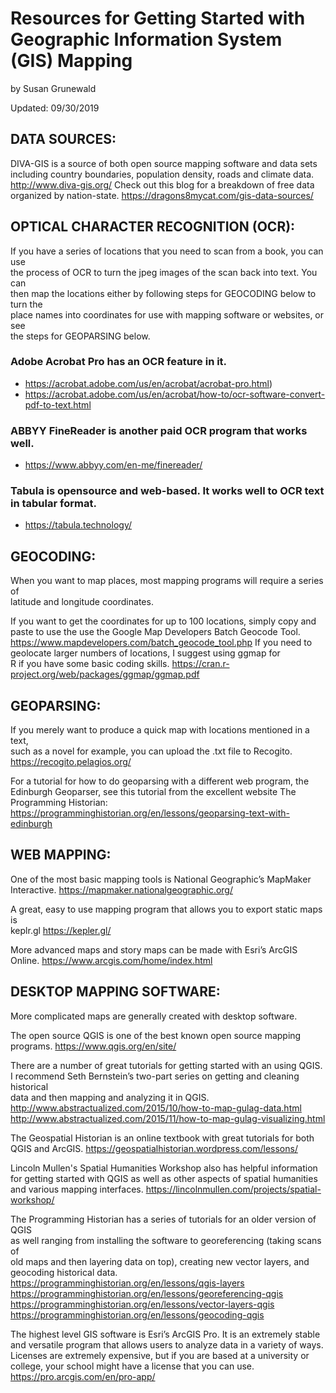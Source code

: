# Resources for Getting Started with Geographic Information System (GIS) Mapping  
by Susan Grunewald

Updated: 09/30/2019

## DATA SOURCES:
DIVA-GIS is a source of both open source mapping software and data sets  
including country boundaries, population density, roads and climate data.
	http://www.diva-gis.org/
Check out this blog for a breakdown of free data organized by nation-state.
	https://dragons8mycat.com/gis-data-sources/

## OPTICAL CHARACTER RECOGNITION (OCR): 
If you have a series of locations that you need to scan from a book, you can use  
the process of OCR to turn the jpeg images of the scan back into text. You can  
then map the locations either by following steps for GEOCODING below to turn the  
place names into coordinates for use with mapping software or websites, or see  
the steps for GEOPARSING below.

### Adobe Acrobat Pro has an OCR feature in it.
 -  https://acrobat.adobe.com/us/en/acrobat/acrobat-pro.html) 
 -  https://acrobat.adobe.com/us/en/acrobat/how-to/ocr-software-convert-pdf-to-text.html
### ABBYY FineReader is another paid OCR program that works well.
 -  https://www.abbyy.com/en-me/finereader/ 
### Tabula is opensource and web-based. It works well to OCR text in tabular format.
 -  https://tabula.technology/

## GEOCODING:
When you want to map places, most mapping programs will require a series of  
latitude and longitude coordinates.

If you want to get the coordinates for up to 100 locations, simply copy and  
paste to use the use the Google Map Developers Batch Geocode Tool.
	https://www.mapdevelopers.com/batch_geocode_tool.php
If you need to geolocate larger numbers of locations, I suggest using ggmap for  
R if you have some basic coding skills. 
	https://cran.r-project.org/web/packages/ggmap/ggmap.pdf 

## GEOPARSING:
If you merely want to produce a quick map with locations mentioned in a text,  
such as a novel for example, you can upload the .txt file to Recogito.
	https://recogito.pelagios.org/

For a tutorial for how to do geoparsing with a different web program, the  
Edinburgh Geoparser, see this tutorial from the excellent website The  
Programming Historian:
	https://programminghistorian.org/en/lessons/geoparsing-text-with-edinburgh 

## WEB MAPPING:
One of the most basic mapping tools is National Geographic’s MapMaker  
Interactive.
	https://mapmaker.nationalgeographic.org/

A great, easy to use mapping program that allows you to export static maps is  
keplr.gl
	https://kepler.gl/

More advanced maps and story maps can be made with Esri’s ArcGIS Online.
	https://www.arcgis.com/home/index.html

## DESKTOP MAPPING SOFTWARE:
More complicated maps are generally created with desktop software.

The open source QGIS is one of the best known open source mapping programs.
	https://www.qgis.org/en/site/

There are a number of great tutorials for getting started with an using QGIS.  
I recommend Seth Bernstein’s two-part series on getting and cleaning historical  
data and then mapping and analyzing it in QGIS.
	http://www.abstractualized.com/2015/10/how-to-map-gulag-data.html
	http://www.abstractualized.com/2015/11/how-to-map-gulag-visualizing.html
	
The Geospatial Historian is an online textbook with great tutorials for both QGIS and ArcGIS.
	https://geospatialhistorian.wordpress.com/lessons/

Lincoln Mullen's Spatial Humanities Workshop also has helpful information for getting started with QGIS as well as other aspects of spatial humanities and various mapping interfaces.
	https://lincolnmullen.com/projects/spatial-workshop/
	
The Programming Historian has a series of tutorials for an older version of QGIS  
as well ranging from installing the software to georeferencing (taking scans of  
old maps and then layering data on top), creating new vector layers, and  
geocoding historical data.
	https://programminghistorian.org/en/lessons/qgis-layers
	https://programminghistorian.org/en/lessons/georeferencing-qgis
	https://programminghistorian.org/en/lessons/vector-layers-qgis
	https://programminghistorian.org/en/lessons/geocoding-qgis

The highest level GIS software is Esri’s ArcGIS Pro. It is an extremely stable  
and versatile program that allows users to analyze data in a variety of ways.  
Licenses are extremely expensive, but if you are based at a university or   
college, your school might have a license that you can use.
https://pro.arcgis.com/en/pro-app/ 
	
